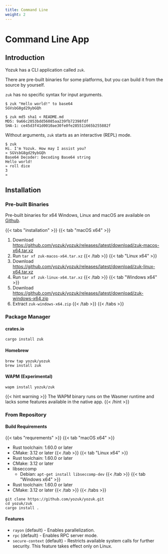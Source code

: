 ```yaml
---
title: Command Line
weight: 2
---
```


# Command Line App

## Introduction

Yozuk has a CLI application called `zuk`.

There are pre-built binaries for some platforms, but you can build it from the source by yourself.

`zuk` has no specific syntax for input arguments.

```Shell
$ zuk "Hello world!" to base64
SGVsbG8gd29ybGQh

$ zuk md5 sha1 < README.md
MD5: 9a66c2053bdd56085aa239fb72398fdf
SHA-1: ce45d3f41d0010ae30fe0fe285511665b255882f
```

Without arguments, `zuk` starts as an interactive (REPL) mode.

```Shell
$ zuk
Hi. I'm Yozuk. How may I assist you?
» SGVsbG8gd29ybGQh
Base64 Decoder: Decoding Base64 string
Hello world!
» roll dice
3
» 
```

## Installation

### Pre-built Binaries

Pre-built binaries for x64 Windows, Linux and macOS are available on [Github](https://github.com/yozuk/yozuk/releases).

{{< tabs "installation" >}}
{{< tab "macOS x64" >}} 
1. Download https://github.com/yozuk/yozuk/releases/latest/download/zuk-macos-x64.tar.xz
2. Run `tar xf zuk-macos-x64.tar.xz`
{{< /tab >}}
{{< tab "Linux x64" >}}
1. Download https://github.com/yozuk/yozuk/releases/latest/download/zuk-linux-x64.tar.xz
2. Run `tar xf zuk-linux-x64.tar.xz`
{{< /tab >}}
{{< tab "Windows x64" >}}
1. Download https://github.com/yozuk/yozuk/releases/latest/download/zuk-windows-x64.zip
2. Extract `zuk-windows-x64.zip`
{{< /tab >}}
{{< /tabs >}}


### Package Manager

#### crates.io

```Shell
cargo install zuk
```

#### Homebrew

```Shell
brew tap yozuk/yozuk
brew install zuk
```

#### WAPM (Experimental)

```Shell
wapm install yozuk/zuk
```

{{< hint warning >}}
The WAPM binary runs on the Wasmer runtime and lacks some features available in the native app.
{{< /hint >}}

### From Repository

#### Build Requirements

{{< tabs "requrements" >}}
{{< tab "macOS x64" >}} 
- Rust toolchain: 1.60.0 or later
- CMake: 3.12 or later
{{< /tab >}}
{{< tab "Linux x64" >}}
- Rust toolchain: 1.60.0 or later
- CMake: 3.12 or later
- libseccomp
  - Debian: `apt-get install libseccomp-dev`
{{< /tab >}}
{{< tab "Windows x64" >}}
- Rust toolchain: 1.60.0 or later
- CMake: 3.12 or later
{{< /tab >}}
{{< /tabs >}}

```Shell
git clone https://github.com/yozuk/yozuk.git
cd yozuk/zuk
cargo install .
```

#### Features

- `rayon` (default) - Enables parallelization.
- `rpc` (default) - Enables RPC server mode.
- `secure-context` (default) - Restricts available system calls for further security.
This feature takes effect only on Linux.

